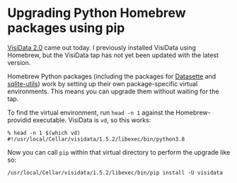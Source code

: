 # Upgrading Python Homebrew packages using pip

[VisiData 2.0](https://www.visidata.org/) came out today. I previously installed VisiData using Homebrew, but the VisiData tap has not yet been updated with the latest version.

Homebrew Python packages (including the packages for [Datasette](https://formulae.brew.sh/formula/datasette) and [sqlite-utils](https://formulae.brew.sh/formula/sqlite-utils)) work by setting up their own package-specific virtual environments. This means you can upgrade them without waiting for the tap.

To find the virtual environment, run `head -n 1` against the Homebrew-providid executable. VisiData is `vd`, so this works:
```
% head -n 1 $(which vd)
#!/usr/local/Cellar/visidata/1.5.2/libexec/bin/python3.8
```
Now you can call `pip` within that virtual directory to perform the upgrade like so:
```
/usr/local/Cellar/visidata/1.5.2/libexec/bin/pip install -U visidata
```
